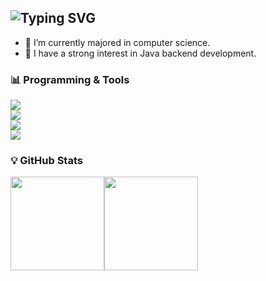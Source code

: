 ## ![Typing SVG](https://readme-typing-svg.demolab.com?font=Fira+Code&pause=1000&width=435&lines=Hi+there+%F0%9F%91%8B+I'm+Zsh-cs!)

<!--
**Zsh-cs/Zsh-cs** is a ✨ _special_ ✨ repository because its `README.md` (this file) appears on your GitHub profile.
Here are some ideas to get you started:
- 🔭 I’m currently working on ...
- 🌱 I’m currently learning ...
- 👯 I’m looking to collaborate on ...
- 🤔 I’m looking for help with ...
- 💬 Ask me about ...
- 📫 How to reach me: ...
- 😄 Pronouns: ...
- ⚡ Fun fact: ...
-->

+ 🌱 I’m currently majored in computer science.
+ 🔭 I have a strong interest in Java backend development.

### 📊 Programming & Tools
<p>
    <a href="https://skillicons.dev">
      <img src="https://skillicons.dev/icons?i=java,idea,maven,mysql,spring,postman&theme=light"/>
      <br>
      <img src="https://skillicons.dev/icons?i=html,css,js,vue&theme=light"/>
      <br>
      <img src="https://skillicons.dev/icons?i=c,vscode,visualstudio,py,pycharm&theme=light"/>
      <br>
      <img src="https://skillicons.dev/icons?i=linux,ubuntu,git,github,stackoverflow,latex,md,sublime,matlab&theme=light"/>
    </a>
  </p>

### 💡 GitHub Stats

<div style="display: flex;">
  <img
    style="height: 150px; object-fit: cover;"
    src="https://github-readme-stats.vercel.app/api?username=Zsh-cs&theme=dark&show_icons=true"
  />
  <img
    style="height: 150px; object-fit: cover;"
    src="https://github-readme-stats.vercel.app/api/top-langs/?username=Zsh-cs&layout=compact&theme=dark"
  />
</div>
